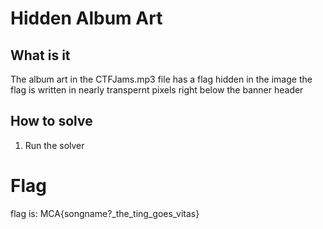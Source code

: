 # Hidden Album Art

## What is it ##

The album art in the CTFJams.mp3 file has a flag hidden in the image
the flag is written in nearly transpernt pixels right below the banner header

## How to solve ##
1. Run the solver


# Flag

flag is: MCA{songname?_the_ting_goes_vitas}


